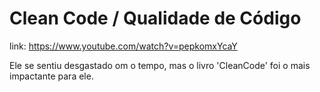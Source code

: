 # Clean Code / Qualidade de Código

link: https://www.youtube.com/watch?v=pepkomxYcaY

Ele se sentiu desgastado om o tempo, mas o livro 'CleanCode' foi o mais impactante para ele.